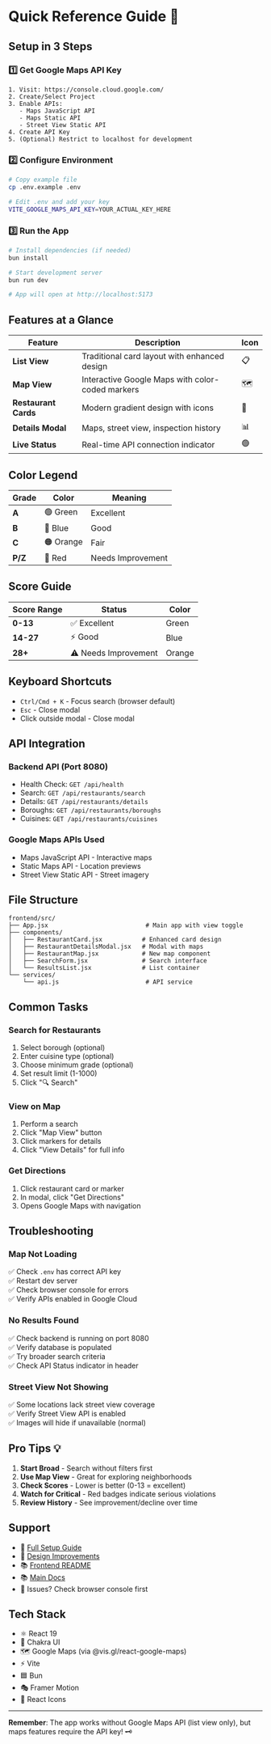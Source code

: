 # Quick Reference Guide 🚀

## Setup in 3 Steps

### 1️⃣ Get Google Maps API Key
```
1. Visit: https://console.cloud.google.com/
2. Create/Select Project
3. Enable APIs:
   - Maps JavaScript API
   - Maps Static API  
   - Street View Static API
4. Create API Key
5. (Optional) Restrict to localhost for development
```

### 2️⃣ Configure Environment
```bash
# Copy example file
cp .env.example .env

# Edit .env and add your key
VITE_GOOGLE_MAPS_API_KEY=YOUR_ACTUAL_KEY_HERE
```

### 3️⃣ Run the App
```bash
# Install dependencies (if needed)
bun install

# Start development server
bun run dev

# App will open at http://localhost:5173
```

## Features at a Glance

| Feature | Description | Icon |
|---------|-------------|------|
| **List View** | Traditional card layout with enhanced design | 📋 |
| **Map View** | Interactive Google Maps with color-coded markers | 🗺️ |
| **Restaurant Cards** | Modern gradient design with icons | 🎴 |
| **Details Modal** | Maps, street view, inspection history | 📊 |
| **Live Status** | Real-time API connection indicator | 🟢 |

## Color Legend

| Grade | Color | Meaning |
|-------|-------|---------|
| **A** | 🟢 Green | Excellent |
| **B** | 🔵 Blue | Good |
| **C** | 🟠 Orange | Fair |
| **P/Z** | 🔴 Red | Needs Improvement |

## Score Guide

| Score Range | Status | Color |
|-------------|--------|-------|
| **0-13** | ✅ Excellent | Green |
| **14-27** | ⚡ Good | Blue |
| **28+** | ⚠️ Needs Improvement | Orange |

## Keyboard Shortcuts

- `Ctrl/Cmd + K` - Focus search (browser default)
- `Esc` - Close modal
- Click outside modal - Close modal

## API Integration

### Backend API (Port 8080)
- Health Check: `GET /api/health`
- Search: `GET /api/restaurants/search`
- Details: `GET /api/restaurants/details`
- Boroughs: `GET /api/restaurants/boroughs`
- Cuisines: `GET /api/restaurants/cuisines`

### Google Maps APIs Used
- Maps JavaScript API - Interactive maps
- Static Maps API - Location previews
- Street View Static API - Street imagery

## File Structure

```
frontend/src/
├── App.jsx                           # Main app with view toggle
├── components/
│   ├── RestaurantCard.jsx           # Enhanced card design
│   ├── RestaurantDetailsModal.jsx   # Modal with maps
│   ├── RestaurantMap.jsx            # New map component
│   ├── SearchForm.jsx               # Search interface
│   └── ResultsList.jsx              # List container
└── services/
    └── api.js                        # API service
```

## Common Tasks

### Search for Restaurants
1. Select borough (optional)
2. Enter cuisine type (optional)
3. Choose minimum grade (optional)
4. Set result limit (1-1000)
5. Click "🔍 Search"

### View on Map
1. Perform a search
2. Click "Map View" button
3. Click markers for details
4. Click "View Details" for full info

### Get Directions
1. Click restaurant card or marker
2. In modal, click "Get Directions"
3. Opens Google Maps with navigation

## Troubleshooting

### Map Not Loading
✅ Check `.env` has correct API key  
✅ Restart dev server  
✅ Check browser console for errors  
✅ Verify APIs enabled in Google Cloud  

### No Results Found
✅ Check backend is running on port 8080  
✅ Verify database is populated  
✅ Try broader search criteria  
✅ Check API Status indicator in header  

### Street View Not Showing
✅ Some locations lack street view coverage  
✅ Verify Street View API is enabled  
✅ Images will hide if unavailable (normal)  

## Pro Tips 💡

1. **Start Broad** - Search without filters first
2. **Use Map View** - Great for exploring neighborhoods
3. **Check Scores** - Lower is better (0-13 = excellent)
4. **Watch for Critical** - Red badges indicate serious violations
5. **Review History** - See improvement/decline over time

## Support

- 📖 [Full Setup Guide](./GOOGLE_MAPS_SETUP.md)
- 🎨 [Design Improvements](./DESIGN_IMPROVEMENTS.md)
- 📚 [Frontend README](../../frontend/README.md)
- 📚 [Main Docs](../README.md)
- 🐛 Issues? Check browser console first

## Tech Stack

- ⚛️ React 19
- 🎨 Chakra UI
- 🗺️ Google Maps (via @vis.gl/react-google-maps)
- ⚡ Vite
- 🟦 Bun
- 🎭 Framer Motion
- 📱 React Icons

---

**Remember**: The app works without Google Maps API (list view only), but maps features require the API key! 🗝️
